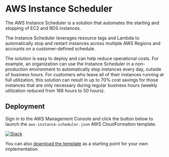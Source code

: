 # AWS Instance Scheduler

The AWS Instance Scheduler is a solution that automates the starting and stopping of EC2 and RDS instances.

The Instance Scheduler leverages resource tags and Lambda to automatically stop and restart instances across multiple AWS Regions and accounts on a customer-defined schedule.

The solution is easy to deploy and can help reduce operational costs. For example, an organization can use the Instance Scheduler in a non-production environment to automatically stop instances every day, outside of business hours. For customers who leave all of their instances running at full utilization, this solution can result in up to 70% cost savings for those instances that are only necessary during regular business hours (weekly utilization reduced from 168 hours to 50 hours).

## Deployment

Sign in to the AWS Management Console and click the button below to launch the `aws-instance-scheduler.json` AWS CloudFormation template.

[![Stack](https://s3.amazonaws.com/cloudformation-examples/cloudformation-launch-stack.png)](https://console.aws.amazon.com/cloudformation/home?region=us-east-1#/stacks/new?templateURL=https:%2F%2Fs3.amazonaws.com%2Fsolutions-reference%2Faws-instance-scheduler%2Flatest%2Finstance-scheduler.template)

You can also [download the template](https://raw.githubusercontent.com/linuxacademy/content-lambda-boto3/master/EC2/AWS-Instance-Scheduler/aws-instance-scheduler.json) as a starting point for your own implementation.
